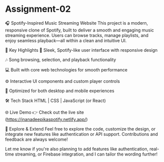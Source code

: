 # Assignment-02
🎧 Spotify-Inspired Music Streaming Website
This project is a modern, responsive clone of Spotify, built to deliver a smooth and engaging music streaming experience. Users can browse tracks, manage playlists, and enjoy seamless playback—all within a clean and intuitive UI.

🎵 Key Highlights
🎨 Sleek, Spotify-like user interface with responsive design

🎶 Song browsing, selection, and playback functionality

💻 Built with core web technologies for smooth performance

⚙️ Interactive UI components and custom player controls

📱 Optimized for both desktop and mobile experiences

🛠️ Tech Stack
HTML | CSS | JavaScript (or React)

🌐 Live Demo
👉 Check out the live site (https://jnanadeepikaspotify.netlify.app/)

🚀 Explore & Extend
Feel free to explore the code, customize the design, or integrate new features like authentication or API support. Contributions and feedback are always welcome!

Let me know if you're also planning to add features like authentication, real-time streaming, or Firebase integration, and I can tailor the wording further!
